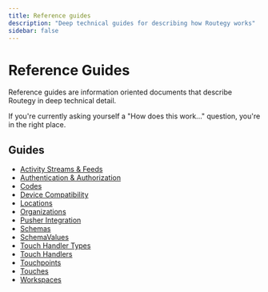 ```yaml
---
title: Reference guides
description: "Deep technical guides for describing how Routegy works"
sidebar: false
---
```


# Reference Guides

Reference guides are information oriented documents that describe Routegy in deep technical detail.

If you're currently asking yourself a "How does this work..." question, you're in the right place.

## Guides

* [Activity Streams & Feeds](/reference/activity/)
* [Authentication & Authorization](/reference/auth/)
* [Codes](/reference/codes/)
* [Device Compatibility](/reference/device-compatibility/)
* [Locations](/reference/locations/)
* [Organizations](/reference/organizations/)
* [Pusher Integration](/reference/pusher/)
* [Schemas](/reference/schemas/)
* [SchemaValues](/reference/schema-values)
* [Touch Handler Types](/reference/touch-handler-types/)
* [Touch Handlers](/reference/touch-handlers/)
* [Touchpoints](/reference/touchpoints/)
* [Touches](/reference/touches/)
* [Workspaces](/reference/workspaces/)
